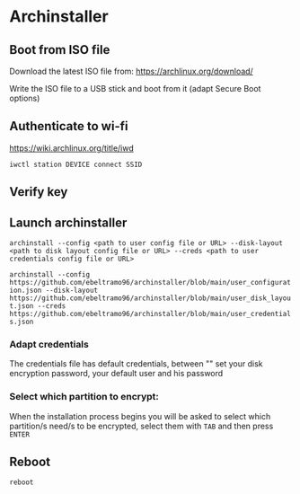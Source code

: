 # Archinstaller

## Boot from ISO file

Download the latest ISO file from: https://archlinux.org/download/

Write the ISO file to a USB stick and boot from it (adapt Secure Boot options)

## Authenticate to wi-fi

https://wiki.archlinux.org/title/iwd

`iwctl station DEVICE connect SSID`

## Verify key

## Launch archinstaller

`archinstall --config <path to user config file or URL> --disk-layout <path to disk layout config file or URL> --creds <path to user credentials config file or URL>`

`archinstall --config https://github.com/ebeltramo96/archinstaller/blob/main/user_configuration.json --disk-layout https://github.com/ebeltramo96/archinstaller/blob/main/user_disk_layout.json --creds https://github.com/ebeltramo96/archinstaller/blob/main/user_credentials.json`

### Adapt credentials
  
The credentials file has default credentials, between "" set your disk encryption password, your default user and his password

### Select which partition to encrypt:
  
When the installation process begins you will be asked to select which partition/s need/s to be encrypted, select them with `TAB` and then press `ENTER`  

## Reboot

`reboot`
